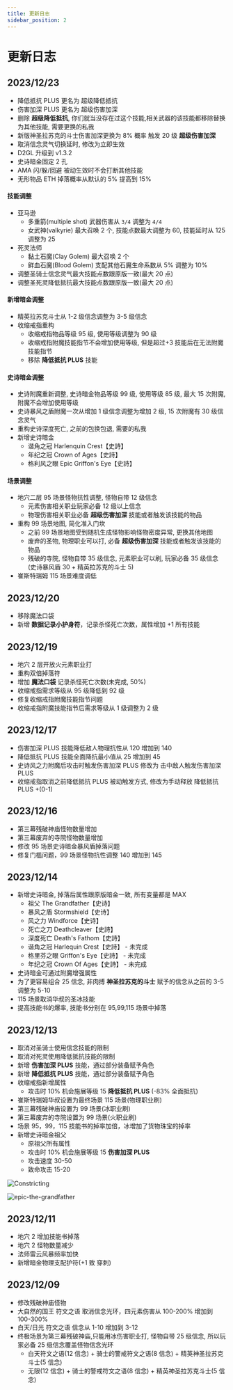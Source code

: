 ```yaml
---
title: 更新日志
sidebar_position: 2
---
```


# 更新日志

## 2023/12/23

- 降低抵抗 PLUS 更名为 超级降低抵抗
- 伤害加深 PLUS 更名为 超级伤害加深
- 删除 **超级降低抵抗**, 你们就当没存在过这个技能,相关武器的该技能都移除替换为其他技能, 需要更换的私我
- 新版神圣拉苏克的斗士伤害加深更换为 8% 概率 触发 20 级 **超级伤害加深**
- 取消信念灵气切换延时, 修改为立即生效
- D2GL 升级到 v1.3.2
- 史诗暗金固定 2 孔
- AMA 闪/躲/回避 被动生效时不会打断其他技能
- 无形物品 ETH 掉落概率从默认的 5% 提高到 15%

#### 技能调整

- 亚马逊
  - 多重箭(multiple shot) 武器伤害从 `3/4` 调整为 `4/4`
  - 女武神(valkyrie) 最大召唤 2 个, 技能点数最大调整为 60, 技能延时从 125 调整为 25
- 死灵法师
  - 黏土石魔(Clay Golem) 最大召唤 2 个
  - 鲜血石魔(Blood Golem) 支配其他石魔生命系数从 5% 调整为 10%
- 调整圣骑士信念灵气最大技能点数跟原版一致(最大 20 点)
- 调整圣死灵降低抵抗最大技能点数跟原版一致(最大 20 点)

#### 新增暗金调整

- 精英拉苏克斗士从 1-2 级信念调整为 3-5 级信念
- 收缩戒指重构
  - 收缩戒指物品等级 95 级, 使用等级调整为 90 级
  - 收缩戒指附魔技能指节不会增加使用等级, 但是超过+3 技能后在无法附魔技能指节
  - 移除 **降低抵抗 PLUS** 技能

#### 史诗暗金调整

- 史诗附魔重新调整, 史诗暗金物品等级 99 级, 使用等级 85 级, 最大 15 次附魔, 附魔不会增加使用等级
- 史诗暴风之盾附魔一次从增加 1 级信念调整为增加 2 级, 15 次附魔有 30 级信念灵气
- 重构史诗深度死亡, 之前的包换包退, 需要的私我
- 新增史诗暗金
  - 谐角之冠 Harlenquin Crest【史詩】
  - 年纪之冠 Crown of Ages【史詩】
  - 格利风之眼 Epic Griffon's Eye【史詩】

#### 场景调整

- 地穴二层 95 场景怪物抗性调整, 怪物自带 12 级信念
  - 元素伤害相关职业玩家必备 12 级以上信念
  - 物理伤害相关职业必备 **超级伤害加深** 技能或者触发该技能的物品
- 重构 99 场景地图, 简化准入门坎
  - 之前 99 场景地图受到随机生成怪物影响怪物密度异常, 更换其他地图
  - 废弃的圣物, 物理职业可以打, 必备 **超级伤害加深** 技能或者触发该技能的物品
  - 残破的寺院, 怪物自带 35 级信念, 元素职业可以刷, 玩家必备 35 级信念(史诗暴风盾 30 + 精英拉苏克的斗士 5)
- 崔斯特瑞姆 115 场景难度调低

## 2023/12/20

- 移除魔法口袋
- 新增 **数据记录小护身符**，记录杀怪死亡次数，属性增加 +1 所有技能

## 2023/12/19

- 地穴 2 层开放火元素职业打
- 重构双倍掉落符
- 增加 **魔法口袋** 记录杀怪死亡次数(未完成, 50%)
- 收缩戒指需求等级从 95 级降低到 92 级
- 修复收缩戒指附魔技能指节问题
- 收缩戒指附魔技能指节后需求等级从 1 级调整为 2 级

## 2023/12/17

- 伤害加深 PLUS 技能降低敌人物理抗性从 120 增加到 140
- 降低抵抗 PLUS 技能全面降抗最小值从 25 增加到 45
- 史诗风之力附魔后攻击时触发伤害加深 PLUS 修改为 击中敌人触发伤害加深 PLUS
- 收缩戒指取消之前降低抵抗 PLUS 被动触发方式, 修改为手动释放 降低抵抗 PLUS +(0-1)

## 2023/12/16

- 第三幕残破神庙怪物数量增加
- 第三幕废弃的寺院怪物数量增加
- 修改 95 场景史诗暗金暴风盾掉落问题
- 修复门槛问题，99 场景怪物抗性调整 140 增加到 145

## 2023/12/14

- 新增史诗暗金, 掉落后属性跟原版暗金一致, 所有变量都是 MAX
  - 祖父 The Grandfather【史诗】
  - 暴风之盾 Stormshield【史诗】
  - 风之力 Windforce【史诗】
  - 死亡之刀 Deathcleaver【史詩】
  - 深度死亡 Death's Fathom【史詩】
  - 谐角之冠 Harlequin Crest【史詩】 - 未完成
  - 格里芬之眼 Griffon's Eye【史詩】 - 未完成
  - 年纪之冠 Crown Of Ages【史詩】 - 未完成
- 史诗暗金可通过附魔增强属性
- 为了更容易组合 25 信念, 非肉搏 **神圣拉苏克的斗士** 赋予的信念从之前的 3-5 调整为 5-10
- 115 场景取消华叔的圣冰技能
- 提高技能书的爆率, 技能书分别在 95,99,115 场景中掉落

## 2023/12/13

- 取消对圣骑士使用信念技能的限制
- 取消对死灵使用降低抵抗技能的限制
- 新增 **伤害加深 PLUS** 技能，通过部分装备赋予角色
- 新增 **降低抵抗 PLUS** 技能，通过部分装备赋予角色
- 收缩戒指新增属性
  - 攻击时 10% 机会施展等级 15 **降低抵抗 PLUS** (-83% 全面抵抗)
- 崔斯特瑞姆华叔设置为最终场景 115 场景(物理职业刷)
- 第三幕残破神庙设置为 99 场景(冰职业刷)
- 第三幕废弃的寺院设置为 99 场景(火职业刷)
- 场景 95，99，115 技能书的掉率加倍，冰增加了货物珠宝的掉率
- 新增史诗暗金祖父
  - 原祖父所有属性
  - 攻击时 10% 机会施展等级 15 **伤害加深 PLUS**
  - 攻击速度 30-50
  - 致命攻击 15-20

![Constricting](/assets/item-Constricting.png)

![epic-the-grandfather](/assets/item-epic-the-grandfather.png)

## 2023/12/11

- 地穴 2 增加技能书掉落
- 地穴 2 怪物数量减少
- 法师雷云风暴频率加快
- 新增暗金物理支配护符(+1 致 穿刺)

## 2023/12/09

- 修改残破神庙怪物
- 大自然的国王 符文之语 取消信念光环，四元素伤害从 100-200% 增加到 100-300%
- 白天/日光 符文之语 信念从 1-10 增加到 3-12
- 终极场景为第三幕残破神庙,只能用冰伤害职业打, 怪物自带 25 级信念, 所以玩家必备 25 级信念覆盖怪物信念光环
  - 白天符文之语(12 信念) + 骑士的警戒符文之语(8 信念) + 精英神圣拉苏克斗士(5 信念)
  - 无限(12 信念) + 骑士的警戒符文之语(8 信念) + 精英神圣拉苏克斗士(5 信念)
